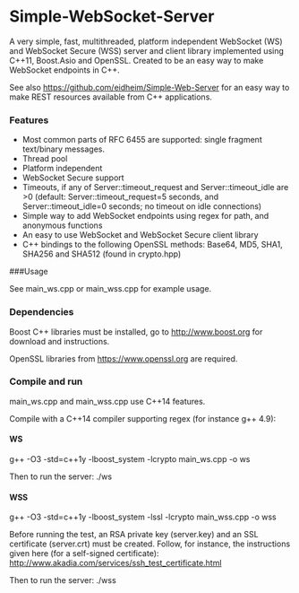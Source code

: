 Simple-WebSocket-Server
=================

A very simple, fast, multithreaded, platform independent WebSocket (WS) and WebSocket Secure (WSS) server and client library implemented using C++11, Boost.Asio and OpenSSL. Created to be an easy way to make WebSocket endpoints in C++.

See also https://github.com/eidheim/Simple-Web-Server for an easy way to make REST resources available from C++ applications. 

### Features

* Most common parts of RFC 6455 are supported: single fragment text/binary messages.
* Thread pool
* Platform independent
* WebSocket Secure support
* Timeouts, if any of Server::timeout_request and Server::timeout_idle are >0 (default: Server::timeout_request=5 seconds, and Server::timeout_idle=0 seconds; no timeout on idle connections)
* Simple way to add WebSocket endpoints using regex for path, and anonymous functions
* An easy to use WebSocket and WebSocket Secure client library
* C++ bindings to the following OpenSSL methods: Base64, MD5, SHA1, SHA256 and SHA512 (found in crypto.hpp)

###Usage

See main_ws.cpp or main_wss.cpp for example usage. 

### Dependencies

Boost C++ libraries must be installed, go to http://www.boost.org for download and instructions. 

OpenSSL libraries from https://www.openssl.org are required. 

### Compile and run

main_ws.cpp and main_wss.cpp use C++14 features.

Compile with a C++14 compiler supporting regex (for instance g++ 4.9):

#### WS

g++ -O3 -std=c++1y -lboost_system -lcrypto main_ws.cpp -o ws

Then to run the server: ./ws

#### WSS

g++ -O3 -std=c++1y -lboost_system -lssl -lcrypto main_wss.cpp -o wss

Before running the test, an RSA private key (server.key) and an SSL certificate (server.crt) must be created. Follow, for instance, the instructions given here (for a self-signed certificate): http://www.akadia.com/services/ssh_test_certificate.html

Then to run the server: ./wss
